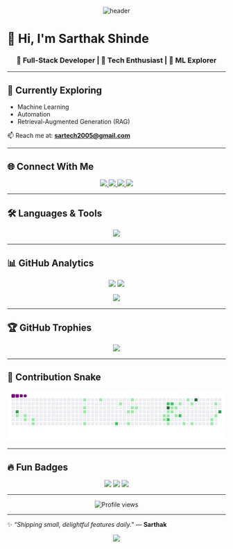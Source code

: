 <!-- Futuristic Banner -->
<p align="center">
  <img src="https://capsule-render.vercel.app/api?type=waving&color=0:00c6ff,100:0072ff&height=250&section=header&text=Sarthak%20Shinde&fontSize=60&fontColor=ffffff&animation=fadeIn&fontAlignY=38" alt="header"/>
</p>

# 👋 Hi, I'm Sarthak Shinde  

<h3 align="center">🚀 Full-Stack Developer | 🤖 Tech Enthusiast | 🔬 ML Explorer</h3>

---

## 🌱 Currently Exploring
- Machine Learning  
- Automation  
- Retrieval-Augmented Generation (RAG)  

📫 Reach me at: **sartech2005@gmail.com**

---

## 🌐 Connect With Me

<p align="center">
  <a href="https://linkedin.com/in/sarthak-shinde-5906802ab" target="_blank">
    <img src="https://img.shields.io/badge/LinkedIn-0A66C2?style=for-the-badge&logo=linkedin&logoColor=white" />
  </a>
  <a href="https://instagram.com/___.sarthakkk.___" target="_blank">
    <img src="https://img.shields.io/badge/Instagram-E4405F?style=for-the-badge&logo=instagram&logoColor=white" />
  </a>
  <a href="https://www.youtube.com/c/@sarthakshinde2570" target="_blank">
    <img src="https://img.shields.io/badge/YouTube-FF0000?style=for-the-badge&logo=youtube&logoColor=white" />
  </a>
  <a href="https://www.leetcode.com/sarthak0416" target="_blank">
    <img src="https://img.shields.io/badge/LeetCode-FFA116?style=for-the-badge&logo=leetcode&logoColor=white" />
  </a>
</p>

---

## 🛠️ Languages & Tools

<p align="center">
  <img src="https://skillicons.dev/icons?i=react,nodejs,express,mongodb,mysql,postgres,python,js,html,css,bootstrap,figma,photoshop,c,cpp" />
</p>

---

## 📊 GitHub Analytics

<p align="center">
  <img src="https://github-readme-stats.vercel.app/api?username=sarthakk04&show_icons=true&theme=tokyonight&count_private=true" height="180" />
  <img src="https://github-readme-stats.vercel.app/api/top-langs/?username=sarthakk04&layout=compact&theme=tokyonight" height="180" />
</p>

<p align="center">
  <img src="https://github-readme-streak-stats.herokuapp.com/?user=sarthakk04&theme=tokyonight" height="180" />
</p>

---

## 🏆 GitHub Trophies

<p align="center">
  <img src="https://github-profile-trophy.vercel.app/?username=sarthakk04&theme=radical&margin-w=10&margin-h=10&no-frame=true" />
</p>

---

## 🐍 Contribution Snake

<p align="center">
    <img src="https://raw.githubusercontent.com/sarthakk04/sarthakk04/output/github-contribution-grid-snake.gif" alt="snake animation"/>
</p>


---

## 🔥 Fun Badges

<p align="center">
  <img src="https://img.shields.io/badge/Code%20Blooded-💻-brightgreen?style=for-the-badge" />
  <img src="https://img.shields.io/badge/Open%20Source%20Lover-❤️-blue?style=for-the-badge" />
  <img src="https://img.shields.io/badge/Always%20Learning-📚-orange?style=for-the-badge" />
</p>

---

<p align="center">
  <img src="https://komarev.com/ghpvc/?username=sarthakk04&label=Profile%20Views&color=blueviolet&style=for-the-badge" alt="Profile views"/>
</p>

---

✨ _“Shipping small, delightful features daily.”_ — **Sarthak**

<p align="center">
  <img src="https://capsule-render.vercel.app/api?type=waving&color=0:0072ff,100:00c6ff&height=120&section=footer"/>
</p>
